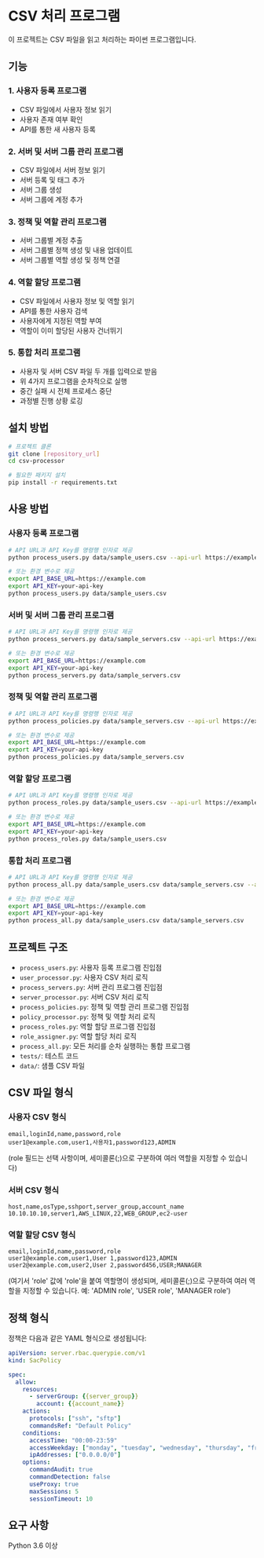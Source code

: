 # CSV 처리 프로그램

이 프로젝트는 CSV 파일을 읽고 처리하는 파이썬 프로그램입니다.

## 기능

### 1. 사용자 등록 프로그램

- CSV 파일에서 사용자 정보 읽기
- 사용자 존재 여부 확인
- API를 통한 새 사용자 등록

### 2. 서버 및 서버 그룹 관리 프로그램

- CSV 파일에서 서버 정보 읽기
- 서버 등록 및 태그 추가
- 서버 그룹 생성
- 서버 그룹에 계정 추가

### 3. 정책 및 역할 관리 프로그램

- 서버 그룹별 계정 추출
- 서버 그룹별 정책 생성 및 내용 업데이트
- 서버 그룹별 역할 생성 및 정책 연결

### 4. 역할 할당 프로그램

- CSV 파일에서 사용자 정보 및 역할 읽기
- API를 통한 사용자 검색
- 사용자에게 지정된 역할 부여
- 역할이 이미 할당된 사용자 건너뛰기

### 5. 통합 처리 프로그램

- 사용자 및 서버 CSV 파일 두 개를 입력으로 받음
- 위 4가지 프로그램을 순차적으로 실행
- 중간 실패 시 전체 프로세스 중단
- 과정별 진행 상황 로깅

## 설치 방법

```bash
# 프로젝트 클론
git clone [repository_url]
cd csv-processor

# 필요한 패키지 설치
pip install -r requirements.txt
```

## 사용 방법

### 사용자 등록 프로그램

```bash
# API URL과 API Key를 명령행 인자로 제공
python process_users.py data/sample_users.csv --api-url https://example.com --api-key your-api-key

# 또는 환경 변수로 제공
export API_BASE_URL=https://example.com
export API_KEY=your-api-key
python process_users.py data/sample_users.csv
```

### 서버 및 서버 그룹 관리 프로그램

```bash
# API URL과 API Key를 명령행 인자로 제공
python process_servers.py data/sample_servers.csv --api-url https://example.com --api-key your-api-key

# 또는 환경 변수로 제공
export API_BASE_URL=https://example.com
export API_KEY=your-api-key
python process_servers.py data/sample_servers.csv
```

### 정책 및 역할 관리 프로그램

```bash
# API URL과 API Key를 명령행 인자로 제공
python process_policies.py data/sample_servers.csv --api-url https://example.com --api-key your-api-key

# 또는 환경 변수로 제공
export API_BASE_URL=https://example.com
export API_KEY=your-api-key
python process_policies.py data/sample_servers.csv
```

### 역할 할당 프로그램

```bash
# API URL과 API Key를 명령행 인자로 제공
python process_roles.py data/sample_users.csv --api-url https://example.com --api-key your-api-key

# 또는 환경 변수로 제공
export API_BASE_URL=https://example.com
export API_KEY=your-api-key
python process_roles.py data/sample_users.csv
```

### 통합 처리 프로그램

```bash
# API URL과 API Key를 명령행 인자로 제공
python process_all.py data/sample_users.csv data/sample_servers.csv --api-url https://example.com --api-key your-api-key

# 또는 환경 변수로 제공
export API_BASE_URL=https://example.com
export API_KEY=your-api-key
python process_all.py data/sample_users.csv data/sample_servers.csv
```

## 프로젝트 구조

- `process_users.py`: 사용자 등록 프로그램 진입점
- `user_processor.py`: 사용자 CSV 처리 로직
- `process_servers.py`: 서버 관리 프로그램 진입점
- `server_processor.py`: 서버 CSV 처리 로직
- `process_policies.py`: 정책 및 역할 관리 프로그램 진입점
- `policy_processor.py`: 정책 및 역할 처리 로직
- `process_roles.py`: 역할 할당 프로그램 진입점
- `role_assigner.py`: 역할 할당 처리 로직
- `process_all.py`: 모든 처리를 순차 실행하는 통합 프로그램
- `tests/`: 테스트 코드
- `data/`: 샘플 CSV 파일

## CSV 파일 형식

### 사용자 CSV 형식
```
email,loginId,name,password,role
user1@example.com,user1,사용자1,password123,ADMIN
```
(role 필드는 선택 사항이며, 세미콜론(;)으로 구분하여 여러 역할을 지정할 수 있습니다)

### 서버 CSV 형식
```
host,name,osType,sshport,server_group,account_name
10.10.10.10,server1,AWS_LINUX,22,WEB_GROUP,ec2-user
```

### 역할 할당 CSV 형식
```
email,loginId,name,password,role
user1@example.com,user1,User 1,password123,ADMIN
user2@example.com,user2,User 2,password456,USER;MANAGER
```
(여기서 'role' 값에 'role'을 붙여 역할명이 생성되며, 세미콜론(;)으로 구분하여 여러 역할을 지정할 수 있습니다. 예: 'ADMIN role', 'USER role', 'MANAGER role')

## 정책 형식

정책은 다음과 같은 YAML 형식으로 생성됩니다:

```yaml
apiVersion: server.rbac.querypie.com/v1
kind: SacPolicy

spec:
  allow:
    resources:
      - serverGroup: {{server_group}}
        account: {{account_name}}
    actions:
      protocols: ["ssh", "sftp"]
      commandsRef: "Default Policy"
    conditions:
      accessTime: "00:00-23:59"
      accessWeekday: ["monday", "tuesday", "wednesday", "thursday", "friday", "saturday", "sunday"]
      ipAddresses: ["0.0.0.0/0"] 
    options: 
      commandAudit: true
      commandDetection: false
      useProxy: true
      maxSessions: 5
      sessionTimeout: 10
```

## 요구 사항

Python 3.6 이상
